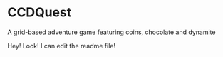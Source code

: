 CCDQuest
========

A grid-based adventure game featuring coins, chocolate and dynamite

Hey! Look! I can edit the readme file!
